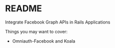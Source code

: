 # README

Integrate Facebook Graph APIs in Rails Applications

Things you may want to cover:

* Omniauth-Facebook and Koala

